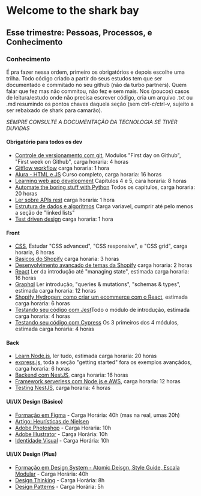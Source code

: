 # Welcome to the shark bay

## Esse trimestre: Pessoas, Processos, e Conhecimento

### Conhecimento
É pra fazer nessa ordem, primeiro os obrigatórios e depois escolhe uma trilha. Todo código criado a partir do seus estudos tem que ser documentado e commitado no seu github (não da turbo partners). Quem falar que fez mas não commitou, não fez e sem mais. Nos (poucos) casos de leitura/estudo onde não precisa escrever código, cria um arquivo .txt ou .md resumindo os pontos chaves daquela seção (sem ctrl-c/ctrl-v, sujeito a ser rebaixado de shark para camarão).

*SEMPRE CONSULTE A DOCUMENTAÇÃO DA TECNOLOGIA SE TIVER DUVIDAS* 

#### Obrigatório para todos os dev
- [Controle de versionamento com git](https://skills.github.com/), Modulos "First day on Github", "First week on Github", carga horaria: 4 horas
- [Gitflow workflow](https://www.atlassian.com/git/tutorials/comparing-workflows/gitflow-workflow) carga horaria: 1 hora
- [Alura - HTML e JS](https://cursos.alura.com.br/course/logica-programacao-javascript-html) Curso completo, carga horaria: 16 horas
- [Learning web app development](https://drive.google.com/file/d/1Vpda9qM3CZqjLIm9tNl0JhgO8VOd_x2L/view?usp=sharing) Capitulos 4 e 5, cara horaria: 8 horas
- [Automate the boring stuff with Python](https://www.udemy.com/course/automate/) Todos os capitulos, carga horaria: 20 horas
- [Ler sobre APIs rest](https://aws.amazon.com/what-is/restful-api/) carga horaria: 1 hora
- [Estrutura de dados e algoritmos](https://leetcode.com/explore/featured/card/leetcodes-interview-crash-course-data-structures-and-algorithms/) Carga variavel, cumprir até pelo menos a seção de "linked lists"
- [Test driven design](https://github.com/dwyl/learn-tdd) carga horaria: 1 hora

#### Front
- [CSS](https://www.w3schools.com/css/), Estudar "CSS advanced", "CSS responsive", e "CSS grid", carga horaria, 8 horas
- [Basicos do Shopify](https://www.skillshare.com/pt/classes/Conceitos-basicos-sobre-Shopify-para-desenvolvedores-da-Web-da-configuracao-da-loja-a-temas-personalizados/1070001866) carga horaria: 3 horas
- [Desenvolvimento avancado de temas da Shopify](https://www.skillshare.com/pt/classes/Desenvolvimento-avancado-de-temas-da-Shopify/708093439?utm_campaign=video-embed-708093439&utm_source=Video&utm_medium=video-embed) carga horaria: 2 horas
- [React](https://beta.reactjs.org/learn) Ler da introdução até "managing state", estimada carga horaria: 16 horas
- [Graphql](https://graphql.org/learn/) Ler introdução, "queries & mutations", "schemas & types", estimada carga horaria: 12 horas
- [Shopify Hydrogen: como criar um ecommerce com o React](https://www.skillshare.com/pt/classes/Shopify-Hydrogen-como-criar-uma-loja-de-comercio-eletronico-sem-problemas-com-o-React/902985932?via=search-layout-grid), estimada carga horaria: 6 horas
- [Testando seu código com Jest](https://jestjs.io/docs/asynchronous)Todo o módulo de introdução, estimada carga horaria: 4 horas
- [Testando seu código com Cypress](https://learn.cypress.io/) Os 3 primeiros dos 4 módulos, estimada carga horaria: 4 horas

#### Back
- [Learn Node.js](https://nodejs.dev/en/learn/), ler tudo, estimada carga horaria: 20 horas
- [express.js](https://expressjs.com/en/starter/installing.html), toda a seção "getting started" fora os exemplos avançãdos, carga horaria: 6 horas
- [Backend com NestJS](https://www.udemy.com/course/nestjs-zero-to-hero/), carga horaria: 16 horas
- [Framework serverless com Node.js e AWS](https://www.udemy.com/course/serverless-framework/), carga horaria: 12 horas
- [Testing NestJS](https://docs.nestjs.com/fundamentals/testing#testing), carga horaria: 4 horas

#### UI/UX Design (Básico)
- [Formação em Figma](https://cursos.alura.com.br/formacao-figma) - Carga Horária: 40h (mas na real, umas 20h)
- [Artigo: Heurísticas de Nielsen](https://brasil.uxdesign.cc/10-heurísticas-de-nielsen-para-o-design-de-interface-58d782821840) 
- [Adobe Photoshop](https://cursos.alura.com.br/course/introducao-photoshop-conceitos-essenciais) - Carga Horaria: 10h
- [Adobe Illustrator](https://cursos.alura.com.br/course/vetor-illustrator) - Carga Horária: 10h
- [Identidade Visual](https://cursos.alura.com.br/course/design-grafico-identidade-visual) - Carga Horária: 10h

#### UI/UX Design (Plus)
- [Formação em Design System - Atomic Deisgn, Style Guide, Escala Modular](https://cursos.alura.com.br/formacao-design-system) - Carga Horária: 40h
- [Design Thinking](https://cursos.alura.com.br/course/design-thinking-viabilizando-solucoes) - Carga Horária: 8h
- [Design Patterns](https://cursos.alura.com.br/course/usabilidade-interfaces-mobile) - Carga Horária: 5h
